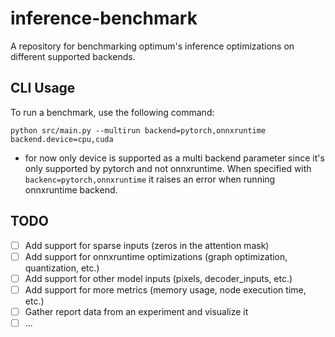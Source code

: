 # inference-benchmark
A repository for benchmarking optimum's inference optimizations on different supported backends.

## CLI Usage
To run a benchmark, use the following command:
```
python src/main.py --multirun backend=pytorch,onnxruntime backend.device=cpu,cuda
```

- for now only device is supported as a multi backend parameter since it's only supported by pytorch and not onnxruntime. When specified with `backenc=pytorch,onnxruntime` it raises an error when running onnxruntime backend.

## TODO
- [ ] Add support for sparse inputs (zeros in the attention mask)
- [ ] Add support for onnxruntime optimizations (graph optimization, quantization, etc.)
- [ ] Add support for other model inputs (pixels, decoder_inputs, etc.)
- [ ] Add support for more metrics (memory usage, node execution time, etc.)
- [ ] Gather report data from an experiment and visualize it
- [ ] ...